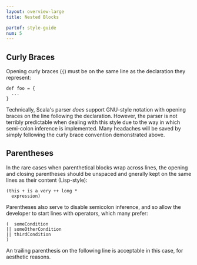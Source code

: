 ```yaml
---
layout: overview-large
title: Nested Blocks

partof: style-guide
num: 5
---
```


## Curly Braces

Opening curly braces (`{`) must be on the same line as the declaration
they represent:

    def foo = {
      ...
    }

Technically, Scala's parser *does* support GNU-style notation with
opening braces on the line following the declaration. However, the
parser is not terribly predictable when dealing with this style due to
the way in which semi-colon inference is implemented. Many headaches
will be saved by simply following the curly brace convention
demonstrated above.

## Parentheses

In the rare cases when parenthetical blocks wrap across lines, the
opening and closing parentheses should be unspaced and gnerally kept on the same
lines as their content (Lisp-style):

    (this + is a very ++ long *
      expression)

Parentheses also serve to disable semicolon inference, and so allow the developer 
to start lines with operators, which many prefer:
     
    (  someCondition
    || someOtherCondition
    || thirdCondition
    )
    
An trailing parenthesis on the following line is acceptable in this case, for 
aesthetic reasons.
